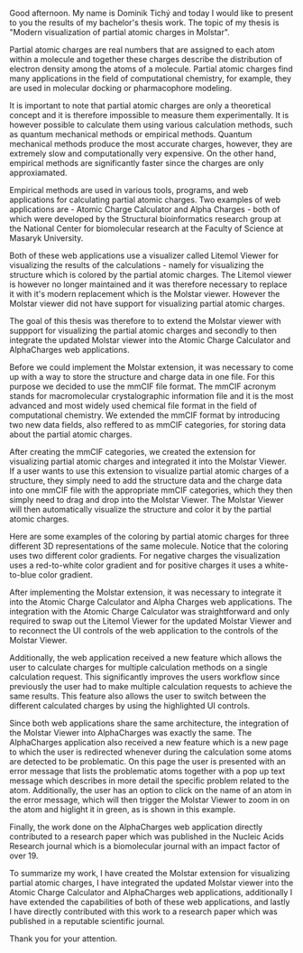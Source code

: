 Good afternoon. My name is Dominik Tichý and today I would like to present to you the results of my bachelor's thesis work. The topic of my thesis is "Modern visualization of partial atomic charges in Molstar".

Partial atomic charges are real numbers that are assigned to each atom within a molecule and together these charges describe the distribution of electron density among the atoms of a molecule. Partial atomic charges find many applications in the field of computational chemistry, for example, they are used in molecular docking or pharmacophore modeling.

It is important to note that partial atomic charges are only a theoretical concept and it is therefore impossible to measure them experimentally. It is however possible to calculate them using various calculation methods, such as quantum mechanical methods or empirical methods. Quantum mechanical methods produce the most accurate charges, however, they are extremely slow and computationally very expensive. On the other hand, empirical methods are significantly faster since the charges are only approxiamated.

Empirical methods are used in various tools, programs, and web applications for calculating partial atomic charges. Two examples of web applications are - Atomic Charge Calculator and Alpha Charges - both of which were developed by the Structural bioinformatics research group at the National Center for biomolecular research at the Faculty of Science at Masaryk University.

Both of these web applications use a visualizer called Litemol Viewer for visualizing the results of the calculations - namely for visualizing the structure which is colored by the partial atomic charges. The Litemol viewer is however no longer maintained and it was therefore necessary to replace it with it's modern replacement which is the Molstar viewer. However the Molstar viewer did not have support for visualizing partial atomic charges.

The goal of this thesis was therefore to to extend the Molstar viewer with suppport for visualizing the partial atomic charges and secondly to then integrate the updated Molstar viewer into the Atomic Charge Calculator and AlphaCharges web applications.

Before we could implement the Molstar extension, it was necessary to come up with a way to store the structure and charge data in one file. For this purpose we decided to use the mmCIF file format. The mmCIF acronym stands for macromolecular crystalographic information file and it is the most advanced and most widely used chemical file format in the field of computational chemistry. We extended the mmCIF format by introducing two new data fields, also reffered to as mmCIF categories, for storing data about the partial atomic charges.

After creating the mmCIF categories, we created the extension for visualizing partial atomic charges and integrated it into the Molstar Viewer. If a user wants to use this extension to visualize partial atomic charges of a structure, they simply need to add the structure data and the charge data into one mmCIF file with the appropriate mmCIF categories, which they then simply need to drag and drop into the Molstar Viewer. The Molstar Viewer will then automatically visualize the structure and color it by the partial atomic charges.

Here are some examples of the coloring by partial atomic charges for three different 3D representations of the same molecule. Notice that the coloring uses two different color gradients. For negative charges the visualization uses a red-to-white color gradient and for positive charges it uses a white-to-blue color gradient.

After implementing the Molstar extension, it was necessary to integrate it into the Atomic Charge Calculator and Alpha Charges web applications. The integration with the Atomic Charge Calculator was straightforward and only required to swap out the Litemol Viewer for the updated Molstar Viewer and to reconnect the UI controls of the web application to the controls of the Molstar Viewer.

Additionally, the web application received a new feature which allows the user to calculate charges for multiple calculation methods on a single calculation request. This significantly improves the users workflow since previously the user had to make multiple calculation requests to achieve the same results. This feature also allows the user to switch between the different calculated charges by using the highlighted UI controls.

Since both web applications share the same architecture, the integration of the Molstar Viewer into AlphaCharges was exactly the same. The AlphaCharges application also received a new feature which is a new page to which the user is redirected whenever during the calculation some atoms are detected to be problematic. On this page the user is presented with an error message that lists the problematic atoms together with a pop up text message which describes in more detail the specific problem related to the atom. Additionally, the user has an option to click on the name of an atom in the error message, which will then trigger the Molstar Viewer to zoom in on the atom and higlight it in green, as is shown in this example.

Finally, the work done on the AlphaCharges web application directly contributed to a research paper which was published in the Nucleic Acids Research journal which is a biomolecular journal with an impact factor of over 19.

To summarize my work, I have created the Molstar extension for visualizing partial atomic charges, I have integrated the updated Molstar viewer into the Atomic Charge Calculator and AlphaCharges web applications, additionally I have extended the capabilities of both of these web applications, and lastly I have directly contributed with this work to a research paper which was published in a reputable scientific journal.

Thank you for your attention.